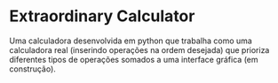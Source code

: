 # Extraordinary Calculator
 Uma calculadora desenvolvida em python que trabalha como uma calculadora real (inserindo operações na ordem desejada) que prioriza diferentes tipos de operações somados a uma interface gráfica (em construção).
